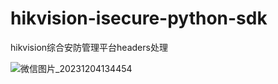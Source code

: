 # hikvision-isecure-python-sdk
hikvision综合安防管理平台headers处理

![微信图片_20231204134454](https://github.com/wuyao4/hikvision-isecure-python-sdk/assets/121445068/0cb11130-0d98-4e13-b5b5-f5c1ffdc8bcb)
